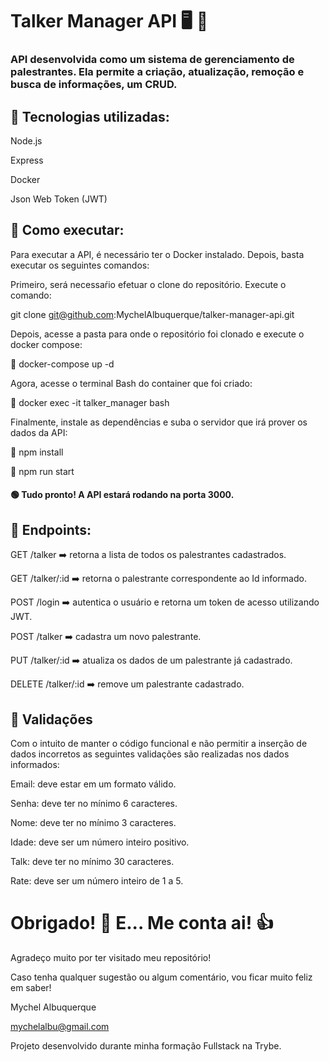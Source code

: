 # Talker Manager API :desktop_computer: :pencil:

### API desenvolvida como um sistema de gerenciamento de palestrantes. Ela permite a criação, atualização, remoção e busca de informações, um CRUD.

## :large_blue_circle: Tecnologias utilizadas:
Node.js

Express

Docker

Json Web Token (JWT)


## :large_blue_circle: Como executar:

Para executar a API, é necessário ter o Docker instalado. Depois, basta executar os seguintes comandos:

Primeiro, será necessaŕio efetuar o clone do repositório. Execute o comando:

git clone git@github.com:MychelAlbuquerque/talker-manager-api.git


Depois, acesse a pasta para onde o repositório foi clonado e execute o docker compose:

:small_orange_diamond: docker-compose up -d 


Agora, acesse o terminal Bash do container que foi criado:

:small_orange_diamond: docker exec -it talker_manager bash


Finalmente, instale as dependências e suba o servidor que irá prover os dados da API:

:small_orange_diamond: npm install 

:small_orange_diamond: npm run start

#### :green_circle: Tudo pronto! A API estará rodando na porta 3000.

## :large_blue_circle: Endpoints:

GET /talker :arrow_right: retorna a lista de todos os palestrantes cadastrados.

GET /talker/:id :arrow_right: retorna o palestrante correspondente ao Id informado.

POST /login :arrow_right: autentica o usuário e retorna um token de acesso utilizando JWT.

POST /talker :arrow_right: cadastra um novo palestrante.

PUT /talker/:id :arrow_right: atualiza os dados de um palestrante já cadastrado.

DELETE /talker/:id :arrow_right: remove um palestrante cadastrado.


## :large_blue_circle: Validações
Com o intuito de manter o código funcional e não permitir a inserção de dados incorretos as seguintes validações são realizadas nos dados informados:

Email: deve estar em um formato válido.

Senha: deve ter no mínimo 6 caracteres.

Nome: deve ter no mínimo 3 caracteres.

Idade: deve ser um número inteiro positivo.

Talk: deve ter no mínimo 30 caracteres.

Rate: deve ser um número inteiro de 1 a 5.

# Obrigado! :handshake: E... Me conta ai! :thumbsup:

Agradeço muito por ter visitado meu repositório! 

Caso tenha qualquer sugestão ou algum comentário, vou ficar muito feliz em saber!

Mychel Albuquerque

mychelalbu@gmail.com

Projeto desenvolvido durante minha formação Fullstack na Trybe.
